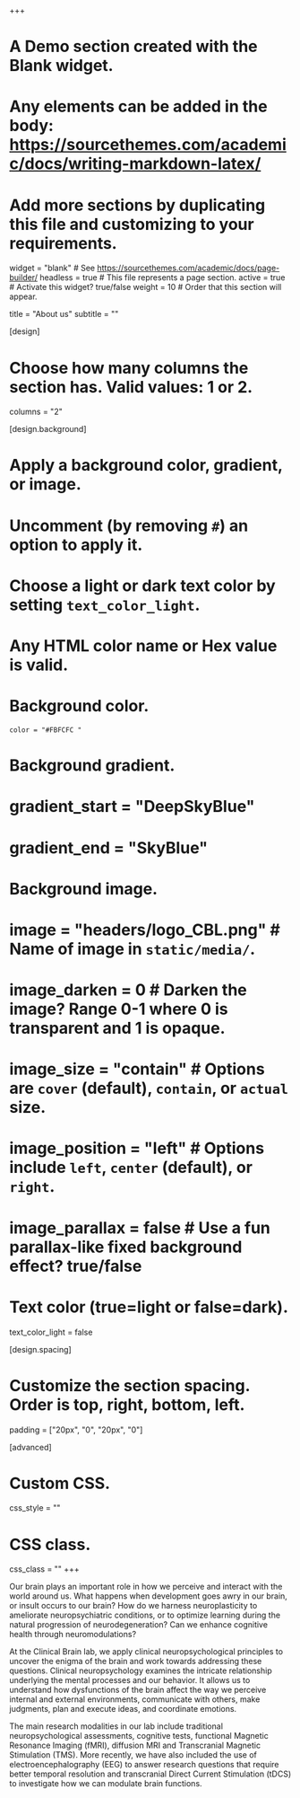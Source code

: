 +++
# A Demo section created with the Blank widget.
# Any elements can be added in the body: https://sourcethemes.com/academic/docs/writing-markdown-latex/
# Add more sections by duplicating this file and customizing to your requirements.

widget = "blank"  # See https://sourcethemes.com/academic/docs/page-builder/
headless = true  # This file represents a page section.
active = true  # Activate this widget? true/false
weight = 10  # Order that this section will appear.

title = "About us"
subtitle = ""

[design]
  # Choose how many columns the section has. Valid values: 1 or 2.
  columns = "2"

[design.background]
  # Apply a background color, gradient, or image.
  #   Uncomment (by removing `#`) an option to apply it.
  #   Choose a light or dark text color by setting `text_color_light`.
  #   Any HTML color name or Hex value is valid.

  # Background color.
    color = "#FBFCFC "
  
  # Background gradient.
  # gradient_start = "DeepSkyBlue"
  # gradient_end = "SkyBlue"
  
  # Background image.
  # image = "headers/logo_CBL.png"  # Name of image in `static/media/`.
  # image_darken = 0  # Darken the image? Range 0-1 where 0 is transparent and 1 is opaque.
  # image_size = "contain"  #  Options are `cover` (default), `contain`, or `actual` size.
  # image_position = "left"  # Options include `left`, `center` (default), or `right`.
  # image_parallax = false # Use a fun parallax-like fixed background effect? true/false

  # Text color (true=light or false=dark).
  text_color_light = false

[design.spacing]
  # Customize the section spacing. Order is top, right, bottom, left.
  padding = ["20px", "0", "20px", "0"]

[advanced]
 # Custom CSS. 
 css_style = ""
 
 # CSS class.
 css_class = ""
+++

Our brain plays an important role in how we perceive and interact with the world around us. What happens when development goes awry in our brain, or insult occurs to our brain? How do we harness neuroplasticity to ameliorate neuropsychiatric conditions, or to optimize learning during the natural progression of neurodegeneration? Can we enhance cognitive health through neuromodulations?

At the Clinical Brain lab, we apply clinical neuropsychological principles to uncover the enigma of the brain and work towards addressing these questions. Clinical neuropsychology examines the intricate relationship underlying the mental processes and our behavior. It allows us to understand how dysfunctions of the brain affect the way we perceive internal and external environments, communicate with others, make judgments, plan and execute ideas, and coordinate emotions.

The main research modalities in our lab include traditional neuropsychological assessments, cognitive tests, functional Magnetic Resonance Imaging (fMRI), diffusion MRI and Transcranial Magnetic Stimulation (TMS). More recently, we have also included the use of electroencephalography (EEG) to answer research questions that require better temporal resolution and transcranial Direct Current Stimulation (tDCS) to investigate how we can modulate brain functions.

